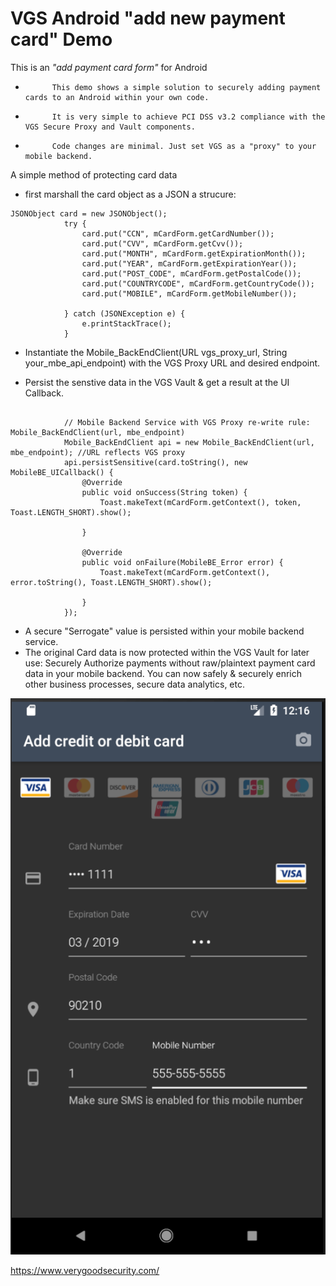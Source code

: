 # VGS Android "add new payment card" Demo

This is an *"add payment card form"* for Android

-           This demo shows a simple solution to securely adding payment cards to an Android within your own code.   
-           It is very simple to achieve PCI DSS v3.2 compliance with the VGS Secure Proxy and Vault components.   
-           Code changes are minimal. Just set VGS as a "proxy" to your mobile backend.  

A simple method of protecting card data 
- first marshall the card object as a JSON a strucure: 

```
JSONObject card = new JSONObject();
            try {
                card.put("CCN", mCardForm.getCardNumber());
                card.put("CVV", mCardForm.getCvv());
                card.put("MONTH", mCardForm.getExpirationMonth());
                card.put("YEAR", mCardForm.getExpirationYear());
                card.put("POST_CODE", mCardForm.getPostalCode());
                card.put("COUNTRYCODE", mCardForm.getCountryCode());
                card.put("MOBILE", mCardForm.getMobileNumber());

            } catch (JSONException e) {
                e.printStackTrace();
            }
```

- Instantiate the Mobile_BackEndClient(URL vgs_proxy_url, String your_mbe_api_endpoint) with the VGS Proxy URL and desired endpoint.    

- Persist the senstive data in the VGS Vault & get a result at the UI Callback.  


```

            // Mobile Backend Service with VGS Proxy re-write rule: Mobile_BackEndClient(url, mbe_endpoint)
            Mobile_BackEndClient api = new Mobile_BackEndClient(url, mbe_endpoint); //URL reflects VGS proxy
            api.persistSensitive(card.toString(), new MobileBE_UICallback() {
                @Override
                public void onSuccess(String token) {
                    Toast.makeText(mCardForm.getContext(), token, Toast.LENGTH_SHORT).show();

                }

                @Override
                public void onFailure(MobileBE_Error error) {
                    Toast.makeText(mCardForm.getContext(), error.toString(), Toast.LENGTH_SHORT).show();

                }
            });
```

- A secure "Serrogate" value is persisted within your mobile backend service.   
- The original Card data is now protected within the VGS Vault for later use: Securely Authorize payments without raw/plaintext payment card data in your mobile backend. You can now safely & securely enrich other business processes, secure data analytics, etc. 

![Add Card Dialog](./docs/add_card_form.png)

https://www.verygoodsecurity.com/

